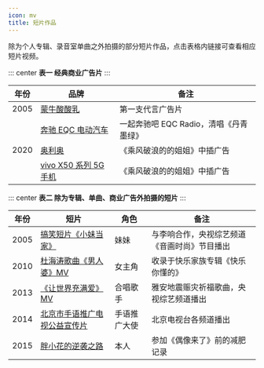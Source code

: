 ```yaml
---
icon: mv
title: 短片作品
---
```


除为个人专辑、录音室单曲之外拍摄的部分短片作品，点击表格内链接可查看相应短片视频。

::: center
**表一 经典商业广告片**
:::
<table>
<thead>
<tr>
    <th>年份</th>
    <th>品牌</th>
    <th>备注</th>
</tr>
</thead>
<tbody>
<tr>
    <td>2005</td>
    <td><a href="https://www.bilibili.com/video/BV15x411e7g1" target="_blank" rel="noopener noreferrer">蒙牛酸酸乳</a></td>
    <td>第一支代言广告片</td>
</tr>
<tr>
    <td rowspan="3">2020</td>
    <td><a href="https://www.bilibili.com/video/BV1H54y1B7yQ" target="_blank" rel="noopener noreferrer">奔驰 EQC 电动汽车</a></td>
    <td>一起奔驰吧 EQC Radio，清唱《丹青墨绿》</td>
</tr>
<tr>
    <td><a href="https://www.bilibili.com/video/BV1az4y1X7xy" target="_blank" rel="noopener noreferrer">奥利奥</a></td>
    <td>《乘风破浪的的姐姐》中插广告</td>
</tr>
<tr>
    <td><a href="https://www.bilibili.com/video/BV1LZ4y1u7Pe" target="_blank" rel="noopener noreferrer">vivo X50 系列 5G 手机</a></td>
    <td>《乘风破浪的的姐姐》中插广告</td>
</tr>
</tbody>
</table>


::: center
**表二 除为专辑、单曲、商业广告外拍摄的短片**
:::
<table>
<thead>
<tr>
    <th>年份</th>
    <th>短片</th>
    <th>角色</th>
    <th>备注</th>
</tr>
</thead>
<tbody>
<tr>
    <td>2005</td>
    <td><a href="https://www.bilibili.com/video/BV1NV41167Qy" target="_blank" rel="noopener noreferrer">搞笑短片《小妹当家》</a></td>
    <td>妹妹</td>
    <td>与李响合作，央视综艺频道《音画时尚》节目播出</td>
</tr>
<tr>
    <td>2010</td>
    <td><a href="https://www.bilibili.com/video/BV18v411y7Pe" target="_blank" rel="noopener noreferrer">杜海涛歌曲《男人婆》MV</a></td>
    <td>女主角</td>
    <td>收录于快乐家族专辑《快乐你懂的》</td>
</tr>
<tr>
    <td>2013</td>
    <td><a href="https://www.bilibili.com/video/BV1Px411a7Fg?p=3" target="_blank" rel="noopener noreferrer">《让世界充满爱》MV</a></td>
    <td>合唱歌手</td>
    <td>雅安地震赈灾祈福歌曲，央视综艺频道播出</td>
</tr>
<tr>
    <td>2014</td>
    <td><a href="https://www.bilibili.com/video/BV1q7411d7oX" target="_blank" rel="noopener noreferrer">北京市手语推广电视公益宣传片</a></td>
    <td>手语推广大使</td>
    <td>北京电视台各频道播出</td>
</tr>
<tr>
    <td>2015</td>
    <td><a href="https://www.bilibili.com/video/BV16y4y1m7uq" target="_blank" rel="noopener noreferrer">胖小花的逆袭之路</a></td>
    <td>本人</td>
    <td>参加《偶像来了》前的减肥记录</td>
</tr>
</tbody>
</table>


